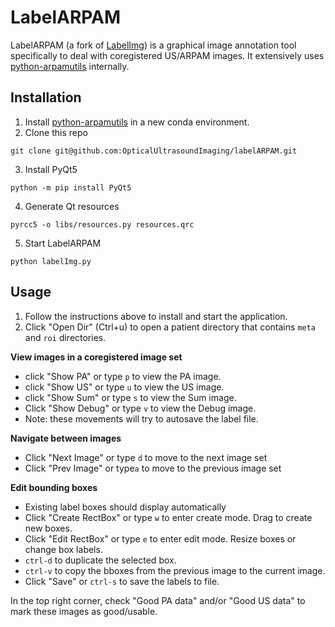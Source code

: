 # LabelARPAM

LabelARPAM (a fork of [LabelImg](https://github.com/tzutalin/labelImg)) is a graphical image annotation tool specifically to deal with coregistered US/ARPAM images.
It extensively uses [python-arpamutils](https://github.com/OpticalUltrasoundImaging/python-arpamutils) internally.

## Installation

1. Install [python-arpamutils](https://github.com/OpticalUltrasoundImaging/python-arpamutils) in a new conda environment. 
2. Clone this repo

```
git clone git@github.com:OpticalUltrasoundImaging/labelARPAM.git
```

3. Install PyQt5

```
python -m pip install PyQt5
```

4. Generate Qt resources

```
pyrcc5 -o libs/resources.py resources.qrc
```

5. Start LabelARPAM

```
python labelImg.py
```

## Usage

1. Follow the instructions above to install and start the application.
2. Click "Open Dir" (Ctrl+u) to open a patient directory that contains `meta` and `roi` directories.

**View images in a coregistered image set**
* click "Show PA" or type `p` to view the PA image.
* click "Show US" or type `u` to view the US image.
* click "Show Sum" or type `s` to view the Sum image.
* Click "Show Debug" or type `v` to view the Debug image.
* Note: these movements will try to autosave the label file.

**Navigate between images**
* Click "Next Image" or type `d` to move to the next image set
* Click "Prev Image" or type`a` to move to the previous image set

**Edit bounding boxes**
* Existing label boxes should display automatically
* Click "Create RectBox" or type `w` to enter create mode. Drag to create new boxes.
* Click "Edit RectBox" or type `e` to enter edit mode. Resize boxes or change box labels.
* `ctrl-d` to duplicate the selected box.
* `ctrl-v` to copy the bboxes from the previous image to the current image.
* Click "Save" or `ctrl-s` to save the labels to file.

In the top right corner, check "Good PA data" and/or "Good US data" to mark these images as good/usable.
